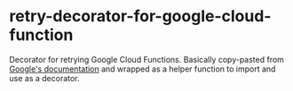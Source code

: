 # retry-decorator-for-google-cloud-function
Decorator for retrying Google Cloud Functions.
Basically copy-pasted from [Google's documentation](https://cloud.google.com/functions/docs/bestpractices/retries) and wrapped as a helper function to import and use as a decorator.
